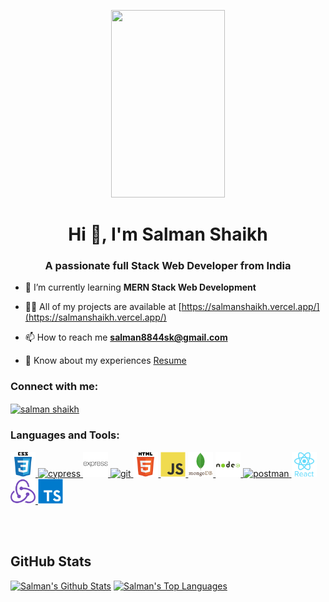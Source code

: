 <p align="center"> <img src = "https://www.wallpapertip.com/wmimgs/250-2504846_a-two-display-workspace-with-lines-of-code.jpg" width="60%" height = "300px" /></p>
<h1 align="center">Hi 👋, I'm Salman Shaikh</h1>
<h3 align="center">A passionate full Stack Web Developer from India</h3>

- 🌱 I’m currently learning **MERN Stack Web Development**

- 👨‍💻 All of my projects are available at [https://salmanshaikh.vercel.app/](https://salmanshaikh.vercel.app/)

- 📫 How to reach me **salman8844sk@gmail.com**

- 📄 Know about my experiences [Resume](https://drive.google.com/file/d/1rpseBJiuDqxAwDvxH86Zg0wBylNGkubL/view?usp=sharing)

<h3 align="left">Connect with me:</h3>
<p align="left">
<a href="https://www.linkedin.com/in/salman-shaikh-46721017a/" target="blank"><img align="center" src="https://raw.githubusercontent.com/rahuldkjain/github-profile-readme-generator/master/src/images/icons/Social/linked-in-alt.svg" alt="salman shaikh" height="30" width="40" /></a>
</p>

<h3 align="left">Languages and Tools:</h3>
<p align="left"> <a href="https://www.w3schools.com/css/" target="_blank"> <img src="https://raw.githubusercontent.com/devicons/devicon/master/icons/css3/css3-original-wordmark.svg" alt="css3" width="40" height="40"/> </a> <a href="https://www.cypress.io" target="_blank"> <img src="https://raw.githubusercontent.com/simple-icons/simple-icons/6e46ec1fc23b60c8fd0d2f2ff46db82e16dbd75f/icons/cypress.svg" alt="cypress" width="40" height="40"/> </a> <a href="https://expressjs.com" target="_blank"> <img src="https://raw.githubusercontent.com/devicons/devicon/master/icons/express/express-original-wordmark.svg" alt="express" width="40" height="40"/> </a> <a href="https://git-scm.com/" target="_blank"> <img src="https://www.vectorlogo.zone/logos/git-scm/git-scm-icon.svg" alt="git" width="40" height="40"/> </a> <a href="https://www.w3.org/html/" target="_blank"> <img src="https://raw.githubusercontent.com/devicons/devicon/master/icons/html5/html5-original-wordmark.svg" alt="html5" width="40" height="40"/> </a> <a href="https://developer.mozilla.org/en-US/docs/Web/JavaScript" target="_blank"> <img src="https://raw.githubusercontent.com/devicons/devicon/master/icons/javascript/javascript-original.svg" alt="javascript" width="40" height="40"/> </a> <a href="https://www.mongodb.com/" target="_blank"> <img src="https://raw.githubusercontent.com/devicons/devicon/master/icons/mongodb/mongodb-original-wordmark.svg" alt="mongodb" width="40" height="40"/> </a>  <a href="https://nodejs.org" target="_blank"> <img src="https://raw.githubusercontent.com/devicons/devicon/master/icons/nodejs/nodejs-original-wordmark.svg" alt="nodejs" width="40" height="40"/> </a> <a href="https://postman.com" target="_blank"> <img src="https://www.vectorlogo.zone/logos/getpostman/getpostman-icon.svg" alt="postman" width="40" height="40"/> </a> <a href="https://reactjs.org/" target="_blank"> <img src="https://raw.githubusercontent.com/devicons/devicon/master/icons/react/react-original-wordmark.svg" alt="react" width="40" height="40"/> </a> <a href="https://redux.js.org" target="_blank"> <img src="https://raw.githubusercontent.com/devicons/devicon/master/icons/redux/redux-original.svg" alt="redux" width="40" height="40"/> </a> <a href="https://www.typescriptlang.org/" target="_blank"> <img src="https://raw.githubusercontent.com/devicons/devicon/master/icons/typescript/typescript-original.svg" alt="typescript" width="40" height="40"/> </a> </p>
<br></br>
<h2>GitHub Stats</h2>
<!-- <p><img align="left" src="https://github-readme-stats.vercel.app/api/top-langs?username=albartjose&show_icons=true&locale=en&layout=compact" alt="albartjose" /></p>
<br/>
 -->
<a href="https://github-readme-stats.vercel.app/api?username=salman-nj2&show_icons=true&theme=radical"><img alt="Salman's Github Stats" src="https://github-readme-stats.vercel.app/api?username=salman-nj2&show_icons=true&theme=radical" /></a>
  <a href="https://github.com/salman-nj2/github-readme-stats"><img alt="Salman's Top Languages" src="https://github-readme-stats.vercel.app/api/top-langs/?username=albartjose&langs_count=8&count_private=true&layout=compact&theme=react&hide_border=true&bg_color=0D1117" /></a>
  <br/>



<!-- <div>Hi</div>
<p><img align="left" src="https://github-readme-stats.vercel.app/api?username=albartjose&show_icons=true&locale=en" alt="albartjose" /></p> -->
